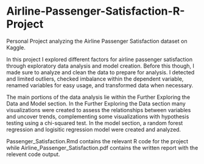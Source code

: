 # Airline-Passenger-Satisfaction-R-Project
Personal Project analyzing the Airline Passenger Satisfaction dataset on Kaggle.

In this project I explored different factors for airline passenger satisfaction through exploratory data analysis and model creation. Before this though, I made sure to analyze and clean the data to prepare for analysis. I detected and limited outliers, checked imbalance within the dependent variable, renamed variables for easy usage, and transformed data when necessary.

The main portions of the data analysis lie within the Further Exploring the Data and Model section. In the Further Exploring the Data section many visualizations were created to assess the relationships between variables and uncover trends, complementing some visualizations with hypothesis testing using a chi-squared test. In the model section, a random forest regression and logisitic regression model were created and analyzed.

Passenger_Satisfaction.Rmd contains the relevant R code for the project while Airline_Passenger_Satisfaction.pdf contains the written report with the relevent code output.
